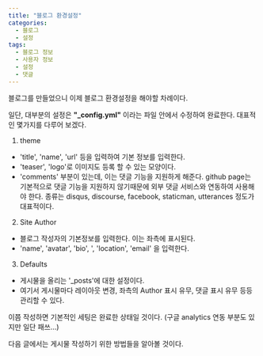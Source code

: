 ```yaml
---
title: "블로그 환경설정"
categories:
  - 블로그
  - 설정
tags:
  - 블로그 정보
  - 사용자 정보
  - 설정
  - 댓글
---
```


블로그를 만들었으니 이제 블로그 환경설정을 해야할 차례이다.

일단, 대부분의 설정은 **"_config.yml"** 이라는 파일 안에서 수정하여 완료한다.
대표적인 몇가지를 다루어 보겠다.

1. theme
- 'title', 'name', 'url' 등을 입력하여 기본 정보를 입력한다.
- 'teaser', 'logo'로 이미지도 등록 할 수 있는 모양이다.
- 'comments' 부분이 있는데, 이는 댓글 기능을 지원하게 해준다.
github page는 기본적으로 댓글 기능을 지원하지 않기때문에 외부 댓글 서비스와 연동하여 사용해야 한다.
종류는 disqus, discourse, facebook, staticman, utterances 정도가 대표적이다.

2. Site Author
- 블로그 작성자의 기본정보를 입력한다. 이는 좌측에 표시된다.
- 'name', 'avatar', 'bio', ', 'location', 'email' 을 입력한다.

3. Defaults
- 게시물을 올리는 '_posts'에 대한 설정이다.
- 여기서 게시물마다 레이아웃 변경, 좌측의 Author 표시 유무, 댓글 표시 유무 등등 관리할 수 있다.

이쯤 작성하면 기본적인 세팅은 완료한 상태일 것이다. (구글 analytics 연동 부분도 있지만 일단 패쓰...)

다음 글에서는 게시물 작성하기 위한 방법들을 알아볼 것이다.
